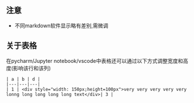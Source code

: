 ##  注意 
* 不同markdown软件显示略有差别,需微调

## 关于表格

在pycharm/Jupyter notebook/vscode中表格还可以通过以下方式调整宽度和高度(影响该行和该列)

```markd
| a | b | d |
|---|---|---|
| 1 | <div style="width: 150px;height=100px">very very very very very lonng long long long long text</div>| 3 |
```

